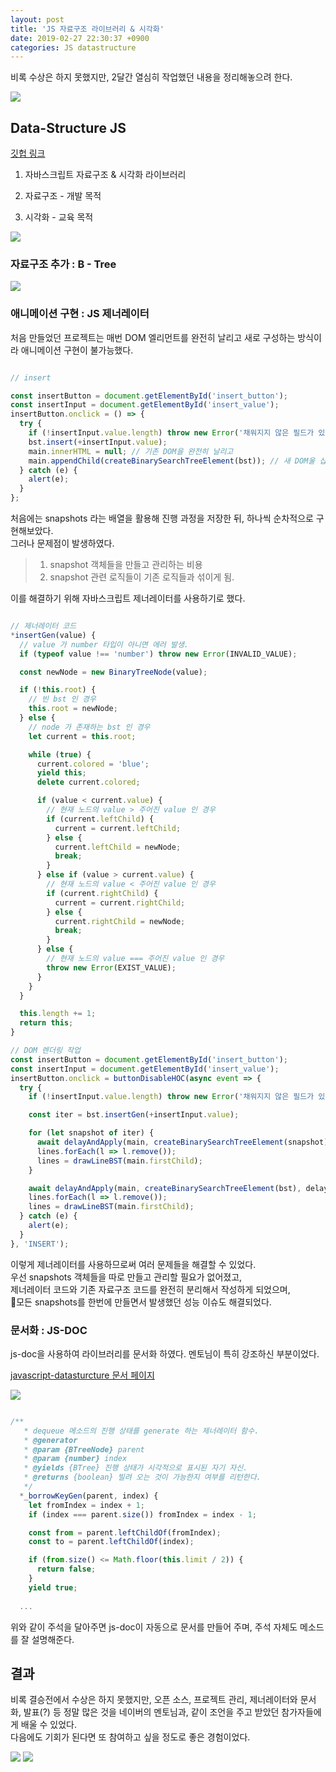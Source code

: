 ```yaml
---
layout: post
title: 'JS 자료구조 라이브러리 & 시각화'
date: 2019-02-27 22:30:37 +0900
categories: JS datastructure
---
```


비록 수상은 하지 못했지만, 2달간 열심히 작업했던 내용을 정리해놓으려 한다.

<img src='/assets/images/campus-fest-main.png'>

## Data-Structure JS

[깃헙 링크](https://github.com/sangw0804/data_structure_JS)

1. 자바스크립트 자료구조 & 시각화 라이브러리

2. 자료구조 - 개발 목적

3. 시각화 - 교육 목적

<img src='/assets/images/campus-fest-second.png'>

### 자료구조 추가 : B - Tree

<img src='/assets/images/campus-fest-btree.png'>

### 애니메이션 구현 : JS 제너레이터

처음 만들었던 프로젝트는 매번 DOM 엘리먼트를 완전히 날리고 새로 구성하는 방식이라 애니메이션 구현이 불가능했다.

```javascript

// insert

const insertButton = document.getElementById('insert_button');
const insertInput = document.getElementById('insert_value');
insertButton.onclick = () => {
  try {
    if (!insertInput.value.length) throw new Error('채워지지 않은 필드가 있습니다.');
    bst.insert(+insertInput.value);
    main.innerHTML = null; // 기존 DOM을 완전히 날리고
    main.appendChild(createBinarySearchTreeElement(bst)); // 새 DOM울 삽입
  } catch (e) {
    alert(e);
  }
};

```

처음에는 snapshots 라는 배열을 활용해 진행 과정을 저장한 뒤, 하나씩 순차적으로 구현해보았다.
<br>
그러나 문제점이 발생하였다.

> 1. snapshot 객체들을 만들고 관리하는 비용
> 2. snapshot 관련 로직들이 기존 로직들과 섞이게 됨.

이를 해결하기 위해 자바스크립트 제너레이터를 사용하기로 했다.

```javascript

// 제너레이터 코드
*insertGen(value) {
  // value 가 number 타입이 아니면 에러 발생.
  if (typeof value !== 'number') throw new Error(INVALID_VALUE);

  const newNode = new BinaryTreeNode(value);

  if (!this.root) {
    // 빈 bst 인 경우
    this.root = newNode;
  } else {
    // node 가 존재하는 bst 인 경우
    let current = this.root;

    while (true) {
      current.colored = 'blue';
      yield this;
      delete current.colored;

      if (value < current.value) {
        // 현재 노드의 value > 주어진 value 인 경우
        if (current.leftChild) {
          current = current.leftChild;
        } else {
          current.leftChild = newNode;
          break;
        }
      } else if (value > current.value) {
        // 현재 노드의 value < 주어진 value 인 경우
        if (current.rightChild) {
          current = current.rightChild;
        } else {
          current.rightChild = newNode;
          break;
        }
      } else {
        // 현재 노드의 value === 주어진 value 인 경우
        throw new Error(EXIST_VALUE);
      }
    }
  }

  this.length += 1;
  return this;
}

// DOM 렌더링 작업
const insertButton = document.getElementById('insert_button');
const insertInput = document.getElementById('insert_value');
insertButton.onclick = buttonDisableHOC(async event => {
  try {
    if (!insertInput.value.length) throw new Error('채워지지 않은 필드가 있습니다.');

    const iter = bst.insertGen(+insertInput.value);

    for (let snapshot of iter) {
      await delayAndApply(main, createBinarySearchTreeElement(snapshot), delayTime);
      lines.forEach(l => l.remove());
      lines = drawLineBST(main.firstChild);
    }

    await delayAndApply(main, createBinarySearchTreeElement(bst), delayTime);
    lines.forEach(l => l.remove());
    lines = drawLineBST(main.firstChild);
  } catch (e) {
    alert(e);
  }
}, 'INSERT');

```

이렇게 제너레이터를 사용하므로써 여러 문제들을 해결할 수 있었다. <br>
우선 snapshots 객체들을 따로 만들고 관리할 필요가 없어졌고, <br>
제너레이터 코드와 기존 자료구조 코드를 완전히 분리해서 작성하게 되었으며, <br>
모든 snapshots를 한번에 만들면서 발생했던 성능 이슈도 해결되었다.

### 문서화 : JS-DOC

js-doc을 사용하여 라이브러리를 문서화 하였다. 멘토님이 특히 강조하신 부분이었다.

[javascript-datasturcture 문서 페이지](https://sangw0804.github.io/data_structure_JS_doc/)

<img src='/assets/images/campus-fest-jsdoc.png'>

```javascript

/**
   * dequeue 메소드의 진행 상태를 generate 하는 제너레이터 함수.
   * @generator
   * @param {BTreeNode} parent
   * @param {number} index
   * @yields {BTree} 진행 상태가 시각적으로 표시된 자기 자신.
   * @returns {boolean} 빌려 오는 것이 가능한지 여부를 리턴한다.
   */
  *_borrowKeyGen(parent, index) {
    let fromIndex = index + 1;
    if (index === parent.size()) fromIndex = index - 1;

    const from = parent.leftChildOf(fromIndex);
    const to = parent.leftChildOf(index);

    if (from.size() <= Math.floor(this.limit / 2)) {
      return false;
    }
    yield true;
  
  ...


```

위와 같이 주석을 달아주면 js-doc이 자동으로 문서를 만들어 주며, 주석 자체도 메소드를 잘 설명해준다.

## 결과

비록 결승전에서 수상은 하지 못했지만, 오픈 소스, 프로젝트 관리, 제너레이터와 문서화, 발표(?) 등 정말 많은 것을 네이버의 멘토님과, 같이 조언을 주고 받았던 참가자들에게 배울 수 있었다. <br>
다음에도 기회가 된다면 또 참여하고 싶을 정도로 좋은 경험이었다.

<img src='/assets/images/campus-fest-last.png'>
<img src='/assets/images/campus-fest-last2.jpg'>